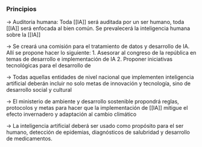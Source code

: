 
### Principios
-> Auditoria humana: Toda [[IA]] será auditada por un ser humano, toda [[IA]] será enfocada al bien común. Se prevalecerá la inteligencia humana sobre la [[IA]]

-> Se creará una comisión para el tratamiento de datos y desarrollo de IA. Allí se propone hacer lo siguiente:
	1. Asesorar al congreso de la república en temas de desarrollo e implementación de IA
	2. Proponer iniciativas tecnológicas para el desarrollo de

-> Todas aquellas entidades de nivel nacional que implementen inteligencia artificial deberán incluir no solo metas de innovación y tecnología, sino de desarrollo social y cultural

-> El ministerio de ambiente y desarrollo sostenible propondrá reglas, protocolos y metas para hacer que la implementación de [[IA]] mitigue el efecto invernadero y adaptación al cambio climático

-> La inteligencia artificial deberá ser usado como propósito para el ser humano, detección de epidemias, diagnósticos de salubridad y desarrollo de medicamentos.
